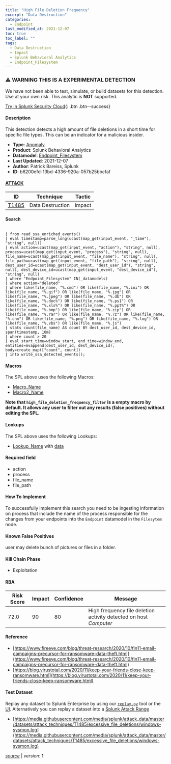 ```yaml
---
title: "High File Deletion Frequency"
excerpt: "Data Destruction"
categories:
  - Endpoint
last_modified_at: 2021-12-07
toc: true
toc_label: ""
tags:
  - Data Destruction
  - Impact
  - Splunk Behavioral Analytics
  - Endpoint_Filesystem
---
```


### ⚠️ WARNING THIS IS A EXPERIMENTAL DETECTION
We have not been able to test, simulate, or build datasets for this detection. Use at your own risk. This analytic is **NOT** supported.


[Try in Splunk Security Cloud](https://www.splunk.com/en_us/cyber-security.html){: .btn .btn--success}

#### Description

This detection detects a high amount of file deletions in a short time for specific file types. This can be an indicator for a malicious insider.

- **Type**: [Anomaly](https://github.com/splunk/security_content/wiki/Detection-Analytic-Types)
- **Product**: Splunk Behavioral Analytics
- **Datamodel**: [Endpoint_Filesystem](https://docs.splunk.com/Documentation/CIM/latest/User/EndpointFilesystem)
- **Last Updated**: 2021-12-07
- **Author**: Patrick Bareiss, Splunk
- **ID**: b6200efd-13bd-4336-920a-057b25bbcfaf


#### [ATT&CK](https://attack.mitre.org/)

| ID             | Technique      |  Tactic           |
| -------------- | -------------- |------------------ |
| [T1485](https://attack.mitre.org/techniques/T1485/) | Data Destruction | Impact |

#### Search

```

| from read_ssa_enriched_events() 
| eval timestamp=parse_long(ucast(map_get(input_event, "_time"), "string", null)) 
| eval action=ucast(map_get(input_event, "action"), "string", null), process=ucast(map_get(input_event, "process"), "string", null), file_name=ucast(map_get(input_event, "file_name"), "string", null), file_path=ucast(map_get(input_event, "file_path"), "string", null), dest_user_id=ucast(map_get(input_event, "dest_user_id"), "string", null), dest_device_id=ucast(map_get(input_event, "dest_device_id"), "string", null) 
| where "Endpoint_Filesystem" IN(_datamodels) 
| where action="deleted" 
| where like(file_name, "%.cmd") OR like(file_name, "%.ini") OR like(file_name, "%.gif") OR like(file_name, "%.jpg") OR like(file_name, "%.jpeg") OR like(file_name, "%.db") OR like(file_name, "%.doc%") OR like(file_name, "%.ps1") OR like(file_name, "%.xls%") OR like(file_name, "%.ppt%") OR like(file_name, "%.bmp") OR like(file_name, "%.zip") OR like(file_name, "%.rar") OR like(file_name, "%.7z") OR like(file_name, "%.chm") OR like(file_name, "%.png") OR like(file_name, "%.log") OR like(file_name, "%.vbs") OR like(file_name, "%.js") 
| stats count(file_name) AS count BY dest_user_id, dest_device_id, span(timestamp, 10m) 
| where count > 20 
| eval start_time=window_start, end_time=window_end, entities=mvappend(dest_user_id, dest_device_id), body=create_map(["count", count]) 
| into write_ssa_detected_events();
```

#### Macros
The SPL above uses the following Macros:
* [Macro_Name](https://)
* [Macro2_Name](https://)

**Note that `high_file_deletion_frequency_filter` is a empty macro by default. It allows any user to filter out any results (false positives) without editing the SPL.**

#### Lookups
The SPL above uses the following Lookups:

* [Lookup_Name]() with [data]()

#### Required field
* action
* process
* file_name
* file_path


#### How To Implement
To successfully implement this search you need to be ingesting information on process that include the name of the process responsible for the changes from your endpoints into the `Endpoint` datamodel in the `Filesytem` node.

#### Known False Positives
user may delete bunch of pictures or files in a folder.

#### Kill Chain Phase
* Exploitation



#### RBA

| Risk Score  | Impact      | Confidence   | Message      |
| ----------- | ----------- |--------------|--------------|
| 72.0 | 90 | 80 | High frequency file deletion activity detected on host $Computer$ |




#### Reference

* [https://www.fireeye.com/blog/threat-research/2020/10/fin11-email-campaigns-precursor-for-ransomware-data-theft.html](https://www.fireeye.com/blog/threat-research/2020/10/fin11-email-campaigns-precursor-for-ransomware-data-theft.html)
* [https://blog.virustotal.com/2020/11/keep-your-friends-close-keep-ransomware.html](https://blog.virustotal.com/2020/11/keep-your-friends-close-keep-ransomware.html)



#### Test Dataset
Replay any dataset to Splunk Enterprise by using our [`replay.py`](https://github.com/splunk/attack_data#using-replaypy) tool or the [UI](https://github.com/splunk/attack_data#using-ui).
Alternatively you can replay a dataset into a [Splunk Attack Range](https://github.com/splunk/attack_range#replay-dumps-into-attack-range-splunk-server)

* [https://media.githubusercontent.com/media/splunk/attack_data/master/datasets/attack_techniques/T1485/excessive_file_deletions/windows-sysmon.log](https://media.githubusercontent.com/media/splunk/attack_data/master/datasets/attack_techniques/T1485/excessive_file_deletions/windows-sysmon.log)



[*source*](https://github.com/splunk/security_content/tree/develop/detections/experimental/endpoint/high_file_deletion_frequency.yml) \| *version*: **1**